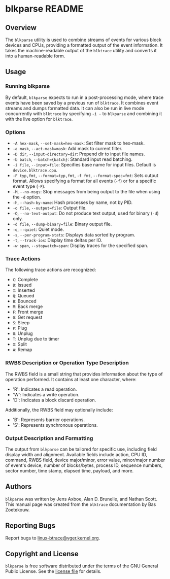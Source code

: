 # blkparse README

## Overview
The `blkparse` utility is used to combine streams of events for various block devices and CPUs, providing a formatted output of the event information. It takes the machine-readable output of the `blktrace` utility and converts it into a human-readable form.

## Usage
### Running blkparse
By default, `blkparse` expects to run in a post-processing mode, where trace events have been saved by a previous run of `blktrace`. It combines event streams and dumps formatted data. It can also be run in live mode concurrently with `blktrace` by specifying `-i -` to `blkparse` and combining it with the live option for `blktrace`.

### Options
- `-A hex-mask`, `--set-mask=hex-mask`: Set filter mask to hex-mask.
- `-a mask`, `--act-mask=mask`: Add mask to current filter.
- `-D dir`, `--input-directory=dir`: Prepend dir to input file names.
- `-b batch`, `--batch={batch}`: Standard input read batching.
- `-i file`, `--input=file`: Specifies base name for input files. Default is `device.blktrace.cpu`.
- `-F typ,fmt`, `--format=typ,fmt`, `-f fmt`, `--format-spec=fmt`: Sets output format. Allows specifying a format for all events (`-f`) or for a specific event type (`-F`).
- `-M`, `--no-msgs`: Stop messages from being output to the file when using the `-d` option.
- `-h`, `--hash-by-name`: Hash processes by name, not by PID.
- `-o file`, `--output=file`: Output file.
- `-O`, `--no-text-output`: Do not produce text output, used for binary (`-d`) only.
- `-d file`, `--dump-binary=file`: Binary output file.
- `-q`, `--quiet`: Quiet mode.
- `-s`, `--per-program-stats`: Displays data sorted by program.
- `-t`, `--track-ios`: Display time deltas per IO.
- `-w span`, `--stopwatch=span`: Display traces for the specified span.

### Trace Actions
The following trace actions are recognized:
- `C`: Complete
- `D`: Issued
- `I`: Inserted
- `Q`: Queued
- `B`: Bounced
- `M`: Back merge
- `F`: Front merge
- `G`: Get request
- `S`: Sleep
- `P`: Plug
- `U`: Unplug
- `T`: Unplug due to timer
- `X`: Split
- `A`: Remap


### RWBS Description or Operation Type Description
The RWBS field is a small string that provides information about the type of operation performed. It contains at least one character, where:
- 'R': Indicates a read operation.
- 'W': Indicates a write operation.
- 'D': Indicates a block discard operation.

Additionally, the RWBS field may optionally include:
- 'B': Represents barrier operations.
- 'S': Represents synchronous operations.

### Output Description and Formatting
The output from `blkparse` can be tailored for specific use, including field display width and alignment. Available fields include action, CPU ID, command, RWBS field, device major/minor, error value, minor/major number of event's device, number of blocks/bytes, process ID, sequence numbers, sector number, time stamp, elapsed time, payload, and more.

## Authors
`blkparse` was written by Jens Axboe, Alan D. Brunelle, and Nathan Scott. This manual page was created from the `blktrace` documentation by Bas Zoetekouw.

## Reporting Bugs
Report bugs to [linux-btrace@vger.kernel.org](mailto:linux-btrace@vger.kernel.org).

## Copyright and License
`blkparse` is free software distributed under the terms of the GNU General Public License. See the [license file](LICENSE) for details.

